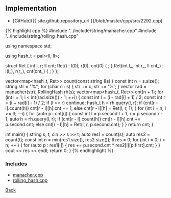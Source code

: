 ## Implementation

- [GitHub]({{ site.github.repository_url }}/blob/master/cpp/src/2292.cpp)

{% highlight cpp %}
#include "../include/string/manacher.cpp"
#include "../include/string/rolling_hash.cpp"

using namespace std;

using hash_t = pair<ll, ll>;

struct Ret {
  int l, r;
  ll cnt;
  Ret() : l(0), r(0), cnt(0) { ; }
  Ret(int l_, int r_, ll cnt_) : l(l_), r(r_), cnt(cnt_) { ; }
};

vector<map<hash_t, Ret>> count(const string &s) {
  const int n = s.size();
  string str = "%";
  for (char c : s) {
    str += c;
    str += '%';
  }
  vector<int> rad = manacher(str);
  RollingHash rh(s);
  vector<map<hash_t, Ret>> cnt(n + 1);
  for (int i = 1; i < int(rad.size()) - 1; ++i) {
    const int l = (i - rad[i] + 1) / 2;
    const int r = (i + rad[i] - 1) / 2;
    if (l == r) continue;
    hash_t h = rh.query(l, r);
    if (cnt[r - l].count(h))
      cnt[r - l][h].cnt += 1;
    else
      cnt[r - l][h] = Ret(l, r, 1);
  }
  for (int i = n; i >= 3; --i) {
    for (auto p : cnt[i]) {
      const int l = p.second.l + 1, r = p.second.r - 1;
      auto h = rh.query(l, r);
      if (cnt[r - l].count(h))
        cnt[r - l][h].cnt += p.second.cnt;
      else
        cnt[r - l][h] = Ret(l, r, p.second.cnt);
    }
  }
  return cnt;
}

int main() {
  string s, t;
  cin >> s >> t;
  auto res1 = count(s);
  auto res2 = count(t);
  const int n = min(res1.size(), res2.size());
  ll res = 0;
  for (int i = 0; i < n; ++i) {
    for (auto p : res1[i]) {
      res += p.second.cnt * res2[i][p.first].cnt;
    }
  }
  cout << res << endl;
  return 0;
}
{% endhighlight %}

### Includes

- [manacher.cpp](../include/string/manacher)
- [rolling_hash.cpp](../include/string/rolling_hash)

[Back](..)
